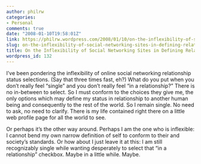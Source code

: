 ```yaml
---
author: philrw
categories:
- Personal
comments: true
date: "2008-01-10T19:58:01Z"
link: https://philrw.wordpress.com/2008/01/10/on-the-inflexibility-of-social-networking-sites-in-defining-relationship-status/
slug: on-the-inflexibility-of-social-networking-sites-in-defining-relationship-status
title: On the Inflexibility of Social Networking Sites in Defining Relationship Status
wordpress_id: 132
---
```


I’ve been pondering the inflexibility of online social networking
relationship status selections. (Say that three times fast, eh?) What do
you put when you don’t really feel “single” and you don’t really feel
“in a relationship?” There is no in-between to select. So I must conform
to the choices they give me, the only options which may define my
status in relationship to another human being and consequently to the
rest of the world. So I remain single. No need to ask, no need to
clarify. There is my life contained right there on a little web profile
page for all the world to see.




Or perhaps it’s the other way around. Perhaps I am the one who is
inflexible: I cannot bend my own narrow definition of self to conform to
their and society’s standards. Or how about I just leave it at this: I
am still recognizably single while wanting desperately to select that
“in a relationship” checkbox. Maybe in a little while. Maybe.




